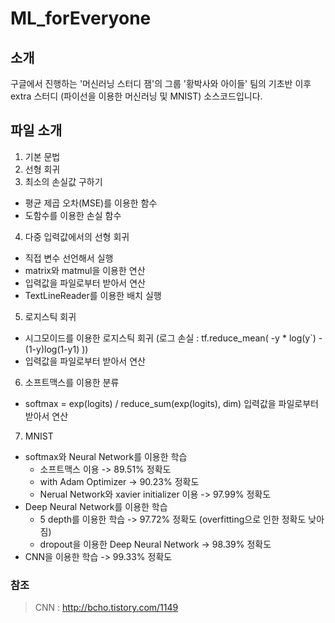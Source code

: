 # ML_forEveryone
## 소개
구글에서 진행하는 '머신러닝 스터디 잼'의 그룹 '황박사와 아이들' 팀의 
기초반 이후 extra 스터디 (파이선을 이용한 머신러닝 및 MNIST) 소스코드입니다.

## 파일 소개
1. 기본 문법
2. 선형 회귀
3. 최소의 손실값 구하기
* 평균 제곱 오차(MSE)를 이용한 함수
* 도함수를 이용한 손실 함수
4. 다중 입력값에서의 선형 회귀
* 직접 변수 선언해서 실행
* matrix와 matmul을 이용한 연산
* 입력값을 파일로부터 받아서 연산
* TextLineReader를 이용한 배치 실행
5. 로지스틱 회귀
* 시그모이드를 이용한 로지스틱 회귀 (로그 손실 : tf.reduce_mean( -y * log(y`) - (1-y)log(1-y1) ))
* 입력값을 파일로부터 받아서 연산
6. 소프트맥스를 이용한 분류
* softmax = exp(logits) / reduce_sum(exp(logits), dim)
입력값을 파일로부터 받아서 연산
7. MNIST
* softmax와 Neural Network를 이용한 학습
  * 소프트맥스 이용 -> 89.51% 정확도
  * with Adam Optimizer -> 90.23% 정확도
  * Nerual Network와 xavier initializer 이용 -> 97.99% 정확도
* Deep Neural Network를 이용한 학습
  * 5 depth를 이용한 학습 -> 97.72% 정확도 (overfitting으로 인한 정확도 낮아짐)
  * dropout을 이용한 Deep Neural Network -> 98.39% 정확도
* CNN을 이용한 학습 -> 99.33% 정확도

### 참조
> CNN : http://bcho.tistory.com/1149
